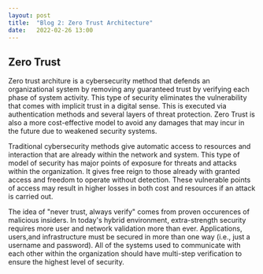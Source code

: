 ```yaml
---
layout: post
title:  "Blog 2: Zero Trust Architecture"
date:   2022-02-26 13:00
---
```


## Zero Trust
Zero trust architure is a cybersecurity method that defends an organizational system by removing any guaranteed trust by verifying each phase of system activity. This type of security eliminates the vulnerability that comes with implicit trust in a digital sense. This is executed via authentication methods and several layers of threat protection. Zero Trust is also a more cost-effective model to avoid any damages that may incur in the future due to weakened security systems. 

Traditional cybersecurity methods give automatic access to resources and interaction that are already within the network and system. This type of model of security has major points of exposure for threats and attacks within the organization. It gives free reign to those already with granted access and freedom to operate without detection. These vulnerable points of access may result in higher losses in both cost and resources if an attack is carried out. 

The idea of "never trust, always verify" comes from proven occurences of malicious insiders. In today's hybrid environment, extra-strength security requires more user and network validation more than ever. Applications, users,and infrastructure must be secured in more than one way (i.e., just a username and password). All of the systems used to communicate with each other within the organization should have multi-step verification to ensure the highest level of security. 
